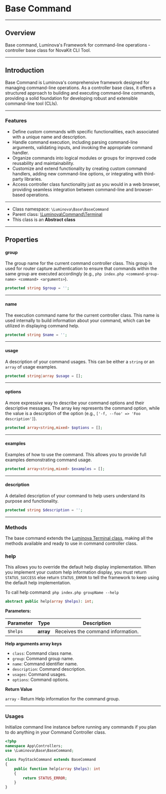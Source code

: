 # Base Command

***

## Overview

Base command, Luminova's Framework for command-line operations - controller base class for NovaKit CLI Tool.

***

## Introduction

Base Command is Luminova's comprehensive framework designed for managing command-line operations. As a controller base class, it offers a structured approach to building and executing command-line commands, providing a solid foundation for developing robust and extensible command-line tool (CLIs).

***

### Features

- Define custom commands with specific functionalities, each associated with a unique name and description.
- Handle command execution, including parsing command-line arguments, validating inputs, and invoking the appropriate command handler.
- Organize commands into logical modules or groups for improved code reusability and maintainability.
- Customize and extend functionality by creating custom command handlers, adding new command-line options, or integrating with third-party libraries.
- Access controller class functionality just as you would in a web browser, providing seamless integration between command-line and browser-based operations.

***

* Class namespace: `\Luminova\Base\BaseCommand`
* Parent class: [\Luminova\Command\Terminal](/commands/terminal.md)
* This class is an **Abstract class**

***

## Properties

#### group

The group name for the current command controller class. This group is used for router capture authentication to ensure that commands within the same group are executed accordingly (e.g., `php index.php <command-group-name> <command> <arguments>`).

```php
protected string $group = '';
```

***

#### name

The execution command name for the current controller class. This name is used internally to build information about your command, which can be utilized in displaying command help.

```php
protected string $name = '';
```

***

#### usage

A description of your command usages. This can be either a `string` or an `array` of usage examples.

```php
protected string|array $usage = [];
```

***

#### options

A more expressive way to describe your command options and their descriptive messages. The array key represents the command option, while the value is a description of the option (e.g., `['-f, --foo' => 'Foo description']`).

```php
protected array<string,mixed> $options = [];
```

***

#### examples

Examples of how to use the command. This allows you to provide full examples demonstrating command usage.

```php
protected array<string,mixed> $examples = [];
```

***

#### description

A detailed description of your command to help users understand its purpose and functionality.

```php
protected string $description = '';
```

***

### Methods

The base command extends the [Luminova Terminal class](/commands/terminal.md), making all the methods available and ready to use in command controller class. 

### help

This allows you to override the default help display implementation.
When you implement your custom help information display, you must return `STATUS_SUCCESS` else return `STATUS_ERROR` to tell the framework to keep using the default help implementation.

To call help command: `php index.php groupName --help`

```php
abstract public help(array $helps): int;
```

**Parameters:**

| Parameter | Type | Description |
|-----------|------|-------------|
| `$helps` | **array** | Receives the command information. |

**Help arguments array keys**

* `class`: Command class name.
* `group`: Command group name.
* `name`: Command identifier name.
* `description`: Command description.
* `usages`: Command usages.
* `options`: Command options.

**Return Value**

`array` - Return Help information for the command group.

***

###  Usages

Initialize command line instance before running any commands if you plan to do anything in your Command Controller class.

```php
<?php 
namespace App\Controllers;
use \Luminova\Base\BaseCommand;

class PayStackCommand extends BaseCommand 
{
	public function help(array $helps): int
	{
	    return STATUS_ERROR;
	}
}
```